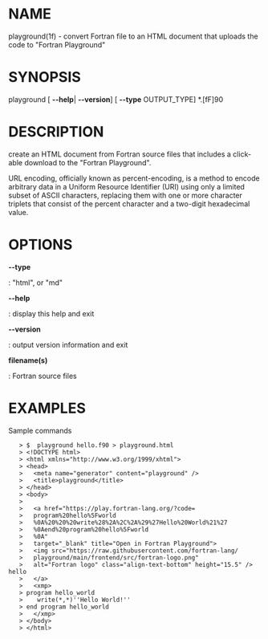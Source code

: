 NAME
====

playground(1f) - convert Fortran file to an HTML document that uploads
the code to "Fortran Playground"

SYNOPSIS
========

playground \[ **--help**\| **--version**\] \[ **--type** OUTPUT\_TYPE\]
\*.\[fF\]90

DESCRIPTION
===========

create an HTML document from Fortran source files that includes a
click-able download to the "Fortran Playground".

URL encoding, officially known as percent-encoding, is a method to
encode arbitrary data in a Uniform Resource Identifier (URI) using only
a limited subset of ASCII characters, replacing them with one or more
character triplets that consist of the percent character and a two-digit
hexadecimal value.

OPTIONS
=======

****--type****

:   "html", or "md"

****--help****

:   display this help and exit

****--version****

:   output version information and exit

**filename(s)**

:   Fortran source files

EXAMPLES
========

Sample commands

       > $  playground hello.f90 > playground.html
       > <!DOCTYPE html>
       > <html xmlns="http://www.w3.org/1999/xhtml">
       > <head>
       >   <meta name="generator" content="playground" />
       >   <title>playground</title>
       > </head>
       > <body>
       >
       >   <a href="https://play.fortran-lang.org/?code=
       >   program%20hello%5Fworld
       >   %0A%20%20%20write%28%2A%2C%2A%29%27Hello%20World%21%27
       >   %0Aend%20program%20hello%5Fworld
       >   %0A"
       >   target="_blank" title="Open in Fortran Playground">
       >   <img src="https://raw.githubusercontent.com/fortran-lang/
       >   playground/main/frontend/src/fortran-logo.png"
       >   alt="Fortran logo" class="align-text-bottom" height="15.5" /> hello
       >   </a>
       >   <xmp>
       > program hello_world
       >    write(*,*)''Hello World!''
       > end program hello_world
       >   </xmp>
       > </body>
       > </html>
